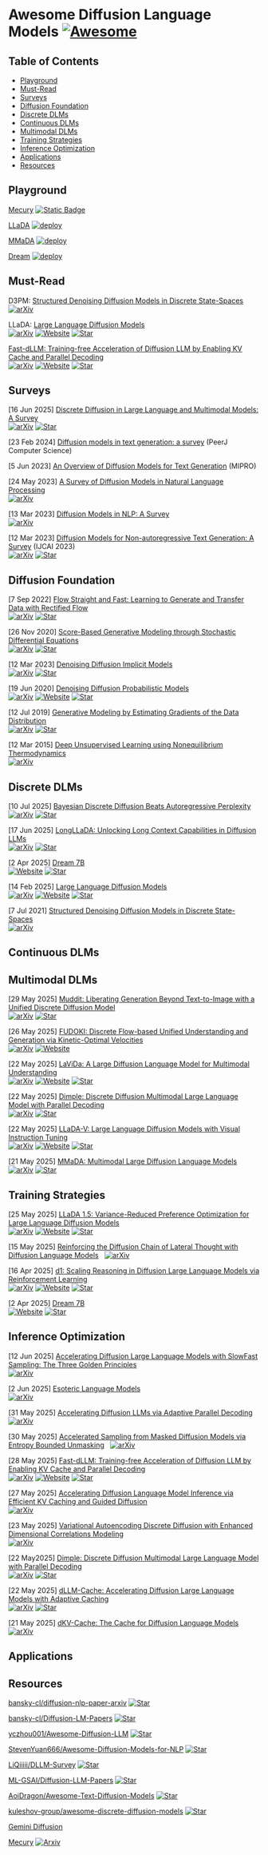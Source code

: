 # Awesome Diffusion Language Models [![Awesome](https://awesome.re/badge.svg)](https://awesome.re)

## Table of Contents
- [Playground](#playground)
- [Must-Read](#must-read)
- [Surveys](#surveys)
- [Diffusion Foundation](#diffusion-foundation)
- [Discrete DLMs](#discrete-dlms)
- [Continuous DLMs](#continuous-dlms)
- [Multimodal DLMs](#multimodal-dlms)
- [Training Strategies](#training-strategies)
- [Inference Optimization](#inference-optimization)
- [Applications](#applications)
- [Resources](#resources)


## Playground
[Mecury](https://chat.inceptionlabs.ai/) [![Static Badge](https://img.shields.io/badge/📰-Demo-green)](https://chat.inceptionlabs.ai/)

[LLaDA](https://huggingface.co/spaces/multimodalart/LLaDA) [![deploy](https://img.shields.io/badge/Hugging%20Face-Demo-yellow)](https://huggingface.co/spaces/multimodalart/LLaDA)


[MMaDA](https://huggingface.co/spaces/Gen-Verse/MMaDA) [![deploy](https://img.shields.io/badge/Hugging%20Face-Demo-yellow)](https://huggingface.co/spaces/Gen-Verse/MMaDA)

[Dream](https://huggingface.co/spaces/multimodalart/Dream) [![deploy](https://img.shields.io/badge/Hugging%20Face-Demo-yellow)](https://huggingface.co/spaces/multimodalart/Dream)


## Must-Read
D3PM: [Structured Denoising Diffusion Models in Discrete State-Spaces](https://arxiv.org/abs/2107.03006)  
[![arXiv](https://img.shields.io/badge/arXiv-b31b1b.svg)](https://arxiv.org/abs/2107.03006)  

LLaDA: [Large Language Diffusion Models](https://arxiv.org/abs/2502.09992)  
[![arXiv](https://img.shields.io/badge/arXiv-b31b1b.svg)](https://arxiv.org/abs/2502.09992)
[![Website](https://img.shields.io/badge/Website-9cf)](https://ml-gsai.github.io/LLaDA-demo/)
[![Star](https://img.shields.io/github/stars/ML-GSAI/LLaDA.svg?style=social&label=Star)](https://github.com/ML-GSAI/LLaDA)

[Fast-dLLM: Training-free Acceleration of Diffusion LLM by Enabling KV Cache and Parallel Decoding](https://arxiv.org/abs/2505.23481)  
[![arXiv](https://img.shields.io/badge/arXiv-b31b1b.svg)](https://arxiv.org/abs/2505.23481)
[![Website](https://img.shields.io/badge/Website-9cf)](https://nvlabs.github.io/Fast-dLLM/)
[![Star](https://img.shields.io/github/stars/NVlabs/Fast-dLLM.svg?style=social&label=Star)](https://github.com/NVlabs/Fast-dLLM)



## Surveys
<!-- add ours here! -->
[16 Jun 2025] [Discrete Diffusion in Large Language and Multimodal Models: A Survey](https://arxiv.org/abs/2506.13759)  
[![arXiv](https://img.shields.io/badge/arXiv-b31b1b.svg)](https://arxiv.org/abs/2506.13759) [![Star](https://img.shields.io/github/stars/LiQiiiii/DLLM-Survey.svg?style=social&label=Star)](https://github.com/LiQiiiii/DLLM-Survey)

[23 Feb 2024] [Diffusion models in text generation: a survey](https://peerj.com/articles/cs-1905/) (PeerJ Computer Science)  

[5 Jun 2023] [An Overview of Diffusion Models for Text Generation](https://ieeexplore.ieee.org/document/10159911) (MIPRO)  

[24 May 2023] [A Survey of Diffusion Models in Natural Language Processing](https://arxiv.org/abs/2305.14671)  
[![arXiv](https://img.shields.io/badge/arXiv-b31b1b.svg)](https://arxiv.org/abs/2305.14671)

[13 Mar 2023] [Diffusion Models in NLP: A Survey](https://arxiv.org/abs/2303.07576)  
[![arXiv](https://img.shields.io/badge/arXiv-b31b1b.svg)](https://arxiv.org/abs/2303.07576)

[12 Mar 2023] [Diffusion Models for Non-autoregressive Text Generation: A Survey](https://arxiv.org/abs/2303.06574) (IJCAI 2023)  
[![arXiv](https://img.shields.io/badge/arXiv-b31b1b.svg)](https://arxiv.org/abs/2303.06574) [![Star](https://img.shields.io/github/stars/RUCAIBox/Awesome-Text-Diffusion-Models.svg?style=social&label=Star)](https://github.com/RUCAIBox/Awesome-Text-Diffusion-Models)

## Diffusion Foundation
[7 Sep 2022] [Flow Straight and Fast: Learning to Generate and Transfer Data with Rectified Flow](https://arxiv.org/abs/2209.03003)  
[![arXiv](https://img.shields.io/badge/arXiv-b31b1b.svg)](https://arxiv.org/abs/2209.03003) [![Star](https://img.shields.io/github/stars/gnobitab/RectifiedFlow.svg?style=social&label=Star)](https://github.com/gnobitab/RectifiedFlow)

[26 Nov 2020] [Score-Based Generative Modeling through Stochastic Differential Equations](https://arxiv.org/abs/2011.13456)  
[![arXiv](https://img.shields.io/badge/arXiv-b31b1b.svg)](https://arxiv.org/abs/2011.13456) [![Star](https://img.shields.io/github/stars/yang-song/score_sde.svg?style=social&label=Star)](https://github.com/yang-song/score_sde)


[12 Mar 2023] [Denoising Diffusion Implicit Models](https://arxiv.org/abs/2010.02502)  
[![arXiv](https://img.shields.io/badge/arXiv-b31b1b.svg)](https://arxiv.org/abs/2010.02502) [![Star](https://img.shields.io/github/stars/ermongroup/ddim.svg?style=social&label=Star)](https://github.com/ermongroup/ddim)

[19 Jun 2020] [Denoising Diffusion Probabilistic Models](https://arxiv.org/abs/2006.11239)  
[![arXiv](https://img.shields.io/badge/arXiv-b31b1b.svg)](https://arxiv.org/abs/2006.11239) [![Website](https://img.shields.io/badge/Website-9cf)](https://hojonathanho.github.io/diffusion/) [![Star](https://img.shields.io/github/stars/hojonathanho/diffusion.svg?style=social&label=Star)](https://github.com/hojonathanho/diffusion)

[12 Jul 2019] [Generative Modeling by Estimating Gradients of the Data Distribution](https://arxiv.org/abs/1907.05600)  
[![arXiv](https://img.shields.io/badge/arXiv-b31b1b.svg)](https://arxiv.org/abs/1907.05600) [![Star](https://img.shields.io/github/stars/ermongroup/ncsn.svg?style=social&label=Star)](https://github.com/ermongroup/ncsn)

[12 Mar 2015] [Deep Unsupervised Learning using Nonequilibrium Thermodynamics](https://arxiv.org/abs/1503.03585)  
[![arXiv](https://img.shields.io/badge/arXiv-b31b1b.svg)](https://arxiv.org/abs/1503.03585)


## Discrete DLMs
[10 Jul 2025] [Bayesian Discrete Diffusion Beats Autoregressive Perplexity](https://arxiv.org/abs/2507.07586v1)  
[![arXiv](https://img.shields.io/badge/arXiv-b31b1b.svg)](https://arxiv.org/abs/2507.07586v1) [![Star](https://img.shields.io/github/stars/mercury0100/bayesradd.svg?style=social&label=Star)](https://github.com/mercury0100/bayesradd)

[17 Jun 2025] [LongLLaDA: Unlocking Long Context Capabilities in Diffusion LLMs](https://arxiv.org/abs/2506.14429)  
[![arXiv](https://img.shields.io/badge/arXiv-b31b1b.svg)](https://arxiv.org/abs/2506.14429)
[![Star](https://img.shields.io/github/stars/OpenMOSS/LongLLaDA.svg?style=social&label=Star)](https://github.com/OpenMOSS/LongLLaDA)

[2 Apr 2025] [Dream 7B](https://hkunlp.github.io/blog/2025/dream/)  
[![Website](https://img.shields.io/badge/Website-9cf)](https://hkunlp.github.io/blog/2025/dream/)
[![Star](https://img.shields.io/github/stars/HKUNLP/Dream.svg?style=social&label=Star)](https://github.com/HKUNLP/Dream)

[14 Feb 2025] [Large Language Diffusion Models](https://arxiv.org/abs/2502.09992)  
[![arXiv](https://img.shields.io/badge/arXiv-b31b1b.svg)](https://arxiv.org/abs/2502.09992)
[![Website](https://img.shields.io/badge/Website-9cf)](https://ml-gsai.github.io/LLaDA-demo/)
[![Star](https://img.shields.io/github/stars/ML-GSAI/LLaDA.svg?style=social&label=Star)](https://github.com/ML-GSAI/LLaDA) 

[7 Jul 2021] [Structured Denoising Diffusion Models in Discrete State-Spaces](https://arxiv.org/abs/2107.03006)  
[![arXiv](https://img.shields.io/badge/arXiv-b31b1b.svg)](https://arxiv.org/abs/2107.03006)  






## Continuous DLMs

## Multimodal DLMs

[29 May 2025] [Muddit: Liberating Generation Beyond Text-to-Image with a Unified Discrete Diffusion Model](https://arxiv.org/abs/2505.23606)  
[![arXiv](https://img.shields.io/badge/arXiv-b31b1b.svg)](https://arxiv.org/abs/2505.23606) [![Star](https://img.shields.io/github/stars/M-E-AGI-Lab/Muddit.svg?style=social&label=Star)](https://github.com/M-E-AGI-Lab/Muddit) 

[26 May 2025] [FUDOKI: Discrete Flow-based Unified Understanding and Generation via Kinetic-Optimal Velocities](https://arxiv.org/abs/2505.20147)  
[![arXiv](https://img.shields.io/badge/arXiv-b31b1b.svg)](https://arxiv.org/abs/2505.20147) [![Website](https://img.shields.io/badge/Website-9cf)](https://fudoki-hku.github.io/)

[22 May 2025] [LaViDa: A Large Diffusion Language Model for Multimodal Understanding](https://arxiv.org/abs/2505.16839)  
[![arXiv](https://img.shields.io/badge/arXiv-b31b1b.svg)](https://arxiv.org/abs/2505.16839) [![Website](https://img.shields.io/badge/Website-9cf)](https://homepage.jackli.org/projects/lavida/) [![Star](https://img.shields.io/github/stars/jacklishufan/LaViDa.svg?style=social&label=Star)](https://github.com/jacklishufan/LaViDa) 


[22 May 2025] [Dimple: Discrete Diffusion Multimodal Large Language Model with Parallel Decoding](https://arxiv.org/abs/2505.16990)  
[![arXiv](https://img.shields.io/badge/arXiv-b31b1b.svg)](https://arxiv.org/abs/2505.16990) [![Star](https://img.shields.io/github/stars/yu-rp/Dimple.svg?style=social&label=Star)](https://github.com/yu-rp/Dimple) 

[22 May 2025] [LLaDA-V: Large Language Diffusion Models with Visual Instruction Tuning](https://arxiv.org/abs/2505.16933)  
[![arXiv](https://img.shields.io/badge/arXiv-b31b1b.svg)](https://arxiv.org/abs/2505.16933) [![Website](https://img.shields.io/badge/Website-9cf)](https://ml-gsai.github.io/LLaDA-V-demo/) [![Star](https://img.shields.io/github/stars/ML-GSAI/LLaDA-V.svg?style=social&label=Star)](https://github.com/ML-GSAI/LLaDA-V) 

[21 May 2025] [MMaDA: Multimodal Large Diffusion Language Models](https://arxiv.org/abs/2505.15809)  
[![arXiv](https://img.shields.io/badge/arXiv-b31b1b.svg)](https://arxiv.org/abs/2505.15809) [![Star](https://img.shields.io/github/stars/Gen-Verse/MMaDA.svg?style=social&label=Star)](https://github.com/Gen-Verse/MMaDA) 





## Training Strategies
[25 May 2025] [LLaDA 1.5: Variance-Reduced Preference Optimization for Large Language Diffusion Models](https://arxiv.org/abs/2505.19223)  
[![arXiv](https://img.shields.io/badge/arXiv-b31b1b.svg)](https://arxiv.org/abs/2505.19223)
[![Website](https://img.shields.io/badge/Website-9cf)](https://ml-gsai.github.io/LLaDA-1.5-Demo/)
[![Star](https://img.shields.io/github/stars/ML-GSAI/LLaDA-1.5.svg?style=social&label=Star)](https://github.com/ML-GSAI/LLaDA-1.5)

[15 May 2025] [Reinforcing the Diffusion Chain of Lateral Thought with Diffusion Language Models](https://arxiv.org/abs/2505.10446)  
[![arXiv](https://img.shields.io/badge/arXiv-b31b1b.svg)](https://arxiv.org/abs/2505.10446)

[16 Apr 2025] [d1: Scaling Reasoning in Diffusion Large Language Models via Reinforcement Learning](https.arxiv.org/abs/2504.12216)  
[![arXiv](https://img.shields.io/badge/arXiv-b31b1b.svg)](https://arxiv.org/abs/2504.12216)
[![Website](https://img.shields.io/badge/Website-9cf)](https://dllm-reasoning.github.io/)
[![Star](https://img.shields.io/github/stars/dllm-reasoning/d1.svg?style=social&label=Star)](https://github.com/dllm-reasoning/d1)

[2 Apr 2025] [Dream 7B](https://hkunlp.github.io/blog/2025/dream/)  
[![Website](https://img.shields.io/badge/Website-9cf)](https://hkunlp.github.io/blog/2025/dream/)
[![Star](https://img.shields.io/github/stars/HKUNLP/Dream.svg?style=social&label=Star)](https://github.com/HKUNLP/Dream)

## Inference Optimization
[12 Jun 2025] [Accelerating Diffusion Large Language Models with SlowFast Sampling: The Three Golden Principles](https://arxiv.org/abs/2506.10848)  
[![arXiv](https://img.shields.io/badge/arXiv-b31b1b.svg)](https://arxiv.org/abs/2506.10848)

[2 Jun 2025] [Esoteric Language Models](https://arxiv.org/abs/2506.01928)  
[![arXiv](https://img.shields.io/badge/arXiv-b31b1b.svg)](https://arxiv.org/abs/2506.01928)

[31 May 2025] [Accelerating Diffusion LLMs via Adaptive Parallel Decoding](https://arxiv.org/abs/2506.00413)  
[![arXiv](https://img.shields.io/badge/arXiv-b31b1b.svg)](https://arxiv.org/abs/2506.00413)

[30 May 2025] [Accelerated Sampling from Masked Diffusion Models via Entropy Bounded Unmasking](https://arxiv.org/abs/2505.24857)  
[![arXiv](https://img.shields.io/badge/arXiv-b31b1b.svg)](https://arxiv.org/abs/2505.24857)

[28 May 2025] [Fast-dLLM: Training-free Acceleration of Diffusion LLM by Enabling KV Cache and Parallel Decoding](https://arxiv.org/abs/2505.23481)  
[![arXiv](https://img.shields.io/badge/arXiv-b31b1b.svg)](https://arxiv.org/abs/2505.23481)
[![Website](https://img.shields.io/badge/Website-9cf)](https://nvlabs.github.io/Fast-dLLM/)
[![Star](https://img.shields.io/github/stars/NVlabs/Fast-dLLM.svg?style=social&label=Star)](https://github.com/NVlabs/Fast-dLLM)

[27 May 2025] [Accelerating Diffusion Language Model Inference via Efficient KV Caching and Guided Diffusion](https://arxiv.org/abs/2505.21467)  
[![arXiv](https://img.shields.io/badge/arXiv-b31b1b.svg)](https://arxiv.org/abs/2505.21467)

[23 May 2025] [Variational Autoencoding Discrete Diffusion with Enhanced Dimensional Correlations Modeling](https://arxiv.org/abs/2505.17384)  
[![arXiv](https://img.shields.io/badge/arXiv-b31b1b.svg)](https://arxiv.org/abs/2505.17384)

[22 May2025] [Dimple: Discrete Diffusion Multimodal Large Language Model with Parallel Decoding](https://arxiv.org/abs/2505.16990)  
[![arXiv](https://img.shields.io/badge/arXiv-b31b1b.svg)](https://arxiv.org/abs/2505.16990) [![Star](https://img.shields.io/github/stars/yu-rp/Dimple.svg?style=social&label=Star)](https://github.com/yu-rp/Dimple) 

[22 May 2025] [dLLM-Cache: Accelerating Diffusion Large Language Models with Adaptive Caching](https://arxiv.org/abs/2505.16962)  
[![arXiv](https://img.shields.io/badge/arXiv-b31b1b.svg)](https://arxiv.org/abs/2505.16962)
[![Star](https://img.shields.io/github/stars/maomaocun/dLLM-cache.svg?style=social&label=Star)](https://github.com/maomaocun/dLLM-cache)

[21 May 2025] [dKV-Cache: The Cache for Diffusion Language Models](https://arxiv.org/abs/2505.15781)  
[![arXiv](https://img.shields.io/badge/arXiv-b31b1b.svg)](https://arxiv.org/abs/2505.15781)


## Applications


## Resources
[bansky-cl/diffusion-nlp-paper-arxiv](https://github.com/bansky-cl/diffusion-nlp-paper-arxiv) 
 [![Star](https://img.shields.io/github/stars/bansky-cl/diffusion-nlp-paper-arxiv?style=social)](https://github.com/bansky-cl/diffusion-nlp-paper-arxiv)

[bansky-cl/Diffusion-LM-Papers](https://github.com/bansky-cl/Diffusion-LM-Papers) [![Star](https://img.shields.io/github/stars/bansky-cl/Diffusion-LM-Papers?style=social)](https://github.com/bansky-cl/Diffusion-LM-Papers)

[yczhou001/Awesome-Diffusion-LLM](https://github.com/yczhou001/Awesome-Diffusion-LLM) [![Star](https://img.shields.io/github/stars/yczhou001/Awesome-Diffusion-LLM?style=social)](https://github.com/yczhou001/Awesome-Diffusion-LLM)

[StevenYuan666/Awesome-Diffusion-Models-for-NLP](https://github.com/StevenYuan666/Awesome-Diffusion-Models-for-NLP) [![Star](https://img.shields.io/github/stars/StevenYuan666/Awesome-Diffusion-Models-for-NLP?style=social)](https://github.com/StevenYuan666/Awesome-Diffusion-Models-for-NLP)

[LiQiiiii/DLLM-Survey](https://github.com/LiQiiiii/DLLM-Survey) [![Star](https://img.shields.io/github/stars/LiQiiiii/DLLM-Survey?style=social)](https://github.com/LiQiiiii/DLLM-Survey)

[ML-GSAI/Diffusion-LLM-Papers](https://github.com/ML-GSAI/Diffusion-LLM-Papers) [![Star](https://img.shields.io/github/stars/ML-GSAI/Diffusion-LLM-Papers?style=social)](https://github.com/ML-GSAI/Diffusion-LLM-Papers)

[AoiDragon/Awesome-Text-Diffusion-Models](https://github.com/AoiDragon/Awesome-Text-Diffusion-Models) [![Star](https://img.shields.io/github/stars/AoiDragon/Awesome-Text-Diffusion-Models?style=social)](https://github.com/AoiDragon/Awesome-Text-Diffusion-Models)

[kuleshov-group/awesome-discrete-diffusion-models](https://github.com/kuleshov-group/awesome-discrete-diffusion-models) [![Star](https://img.shields.io/github/stars/kuleshov-group/awesome-discrete-diffusion-models?style=social)](https://github.com/kuleshov-group/awesome-discrete-diffusion-models)

[Gemini Diffusion](https://deepmind.google/models/gemini-diffusion/)

[Mecury](https://www.inceptionlabs.ai/introducing-mercury) 
[![Arxiv](https://img.shields.io/badge/arXiv-b31b1b.svg)](https://arxiv.org/abs/2506.17298)
